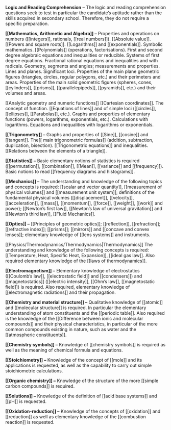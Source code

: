 **Logic and Reading Comprehension** – The logic and reading comprehension questions seek to test in particular the candidate’s aptitude rather than the skills acquired in secondary school. Therefore, they do not require a specific preparation.

**[[Mathematics, Arithmetic and Algebra]] –** Properties and operations on numbers ([[integers]], rationals, [[real numbers]]). [[Absolute value]]. [[Powers and square roots]]. [[Logarithms]] and [[exponentials]]. Symbolic mathematics. [[Polynomials]] (operations, factorisations). First and second degree algebraic equations and inequalities or reducible. Systems of first degree equations. Fractional rational equations and inequalities and with radicals. Geometry, segments and angles; measurements and properties. Lines and planes. Significant loci. Properties of the main plane geometric figures (triangles, circles, regular polygons, etc.) and their perimeters and areas. Properties of the main solid geometric figures (spheres, cones, [[cylinders]], [[prisms]], [[parallelepipeds]], [[pyramids]], etc.) and their volumes and areas.

[[Analytic geometry and numeric functions]] [[Cartesian coordinates]]. The concept of function. [[Equations of lines]] and of simple loci ([[circles]], [[ellipses]], [[Parabolas]], etc.). Graphs and properties of elementary functions (powers, logarithms, exponentials, etc.). Calculations with logarithms. Equations and inequalities with logarithms or exponentials.

**[[Trigonometry]] –** Graphs and properties of [[Sine]], [[cosine]] and [[tangent]]. The[[ main trigonometric formulas]] (addition, subtraction, duplication, bisection). [[Trigonometric equations]] and inequalities. [[Relations between the elements of a triangle]].

**[[Statistics]] –** Basic elementary notions of statistics is required ([[permutation]], [[combination]], [[Mean]], [[variance]] and [[frequency]]). Basic notions to read [[frequency diagrams and histograms]].

**[[Mechanics]] –** The understanding and knowledge of the following topics and concepts is required: [[scalar and vector quantity]], [[measurement of physical volumes]] and [[measurement unit system]]; definitions of the fundamental physical volumes ([[displacement]], [[velocity]], [[acceleration]], [[mass]], [[momentum]], [[force]], [[weight]], [[work]] and power); [[Newton’s first law]], [[Newton’s law of universal gravitation]] and [[Newton’s third law]], [[Fluid Mechanics]].

**[[Optics]] –** [[Principles of geometric optics]]; [[reflection]], [[refraction]]; [[refractive index]]; [[prisms]]; [[mirrors]] and [[concave and convex lenses]]; elementary knowledge of [[lens systems]] and instruments.

[[Physics/Thermodynamics/Thermodynamics|Thermodynamics]] The understanding and knowledge of the following concepts is required: [[Temperature, Heat, Specific Heat, Expansion]], [[ideal gas law]]. Also required elementary knowledge of the [[laws of thermodynamics]].

**[[Electromagnetism]] –** Elementary knowledge of electrostatics ([[Coulomb’s law]], [[electrostatic field]] and [[condensers]]) and [[magnetostatics]] ([[electric intensity]], [[Ohm’s law]], [[magnetostatic field]]) is required. Also required, elementary knowledge of [[electromagnetic radiations]] and their propagation.

**[[Chemistry and material structure]] –** Qualitative knowledge of [[atomic]] and [[molecular structure]] is required. In particular the elementary understanding of atom constituents and the [[periodic table]]. Also required is the knowledge of the [[Difference between ionic and molecular compounds]] and their physical characteristics, in particular of the more common compounds existing in nature, such as water and the [[atmospheric constituents]].

**[[Chemistry symbols]] –** Knowledge of [[chemistry symbols]] is required as well as the meaning of chemical formula and equations.

**[[Stoichiometry]] –** Knowledge of the concept of [[mole]] and its applications is requested, as well as the capability to carry out simple stoichiometric calculations.

**[[Organic chemistry]] –** Knowledge of the structure of the more [[simple carbon compounds]] is required.

**[[Solutions]] –** Knowledge of the definition of [[acid base systems]] and [[pH]] is requested.

**[[Oxidation-reduction]] –** Knowledge of the concepts of [[oxidation]] and [[reduction]] as well as elementary knowledge of the [[combustion reaction]] is requested.